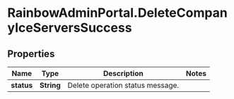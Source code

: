 # RainbowAdminPortal.DeleteCompanyIceServersSuccess

## Properties

Name | Type | Description | Notes
------------ | ------------- | ------------- | -------------
**status** | **String** | Delete operation status message. | 



